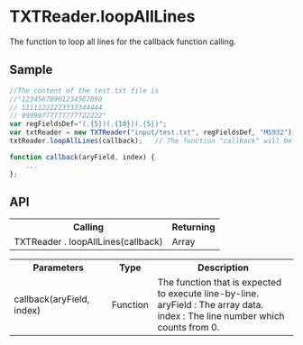 <H1>TXTReader.loopAllLines</H1>

The function to loop all lines for the callback function calling.

<h2>Sample</h2>

```javascript
//The content of the test.txt file is 
//"12345678901234567890
// 11111222223333344444
// 99999777777777722222"
var regFieldsDef="(.{5})(.{10})(.{5})";
var txtReader = new TXTReader("input/test.txt", regFieldsDef, "MS932"); 
txtReader.loopAllLines(callback);	// The function "callback" will be executed three times

function callback(aryField, index) {
	...
};
```

<h2>API</h2>

<table>
<tr><th>Calling</th><th>Returning</th></tr>
<tr><td>TXTReader . loopAllLines(callback)</td><td>Array</td></tr>
</table>

<table>
<tr><th>Parameters</th><th>Type</th><th>Description</th></tr>
<tr><td>callback(aryField, index)</td><td>Function</td>
	<td>The function that is expected to execute line-by-line.<br>
	aryField : The array data.<br>
	index : The line number which counts from 0.
	</td></tr>
</table>
